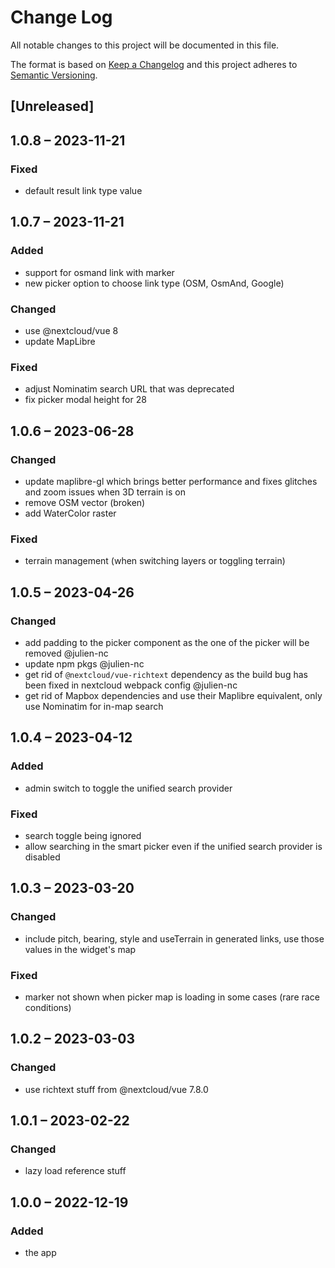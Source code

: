 # Change Log
All notable changes to this project will be documented in this file.

The format is based on [Keep a Changelog](http://keepachangelog.com/)
and this project adheres to [Semantic Versioning](http://semver.org/).

## [Unreleased]

## 1.0.8 – 2023-11-21

### Fixed

- default result link type value

## 1.0.7 – 2023-11-21

### Added

- support for osmand link with marker
- new picker option to choose link type (OSM, OsmAnd, Google)

### Changed

- use @nextcloud/vue 8
- update MapLibre

### Fixed

- adjust Nominatim search URL that was deprecated
- fix picker modal height for 28

## 1.0.6 – 2023-06-28

### Changed

- update maplibre-gl which brings better performance and fixes glitches and zoom issues when 3D terrain is on
- remove OSM vector (broken)
- add WaterColor raster

### Fixed

- terrain management (when switching layers or toggling terrain)

## 1.0.5 – 2023-04-26

### Changed

- add padding to the picker component as the one of the picker will be removed @julien-nc
- update npm pkgs @julien-nc
- get rid of `@nextcloud/vue-richtext` dependency as the build bug has been fixed in nextcloud webpack config @julien-nc
- get rid of Mapbox dependencies and use their Maplibre equivalent, only use Nominatim for in-map search

## 1.0.4 – 2023-04-12
### Added
- admin switch to toggle the unified search provider

### Fixed
- search toggle being ignored
- allow searching in the smart picker even if the unified search provider is disabled

## 1.0.3 – 2023-03-20
### Changed
- include pitch, bearing, style and useTerrain in generated links, use those values in the widget's map

### Fixed
- marker not shown when picker map is loading in some cases (rare race conditions)

## 1.0.2 – 2023-03-03
### Changed
- use richtext stuff from @nextcloud/vue 7.8.0

## 1.0.1 – 2023-02-22
### Changed
- lazy load reference stuff

## 1.0.0 – 2022-12-19
### Added
* the app
